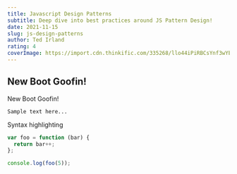 ```yaml
---
title: Javascript Design Patterns
subtitle: Deep dive into best practices around JS Pattern Design!
date: 2021-11-15
slug: js-design-patterns
author: Ted Irland
rating: 4
coverImage: https://import.cdn.thinkific.com/335268/llo44iPiRBCsYnf3wYEk_c%23_Logo.jpg
---
```


## New Boot Goofin!

New Boot Goofin!

```
Sample text here...
```

Syntax highlighting

```js
var foo = function (bar) {
  return bar++;
};

console.log(foo(5));
```
